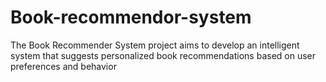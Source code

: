 # Book-recommendor-system
The Book Recommender System project aims to develop an intelligent system that suggests personalized book recommendations based on user preferences and behavior
